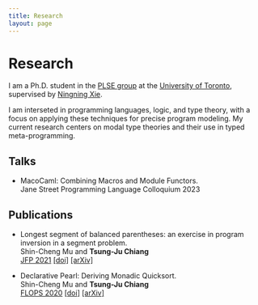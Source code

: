 ```yaml
---
title: Research
layout: page
---
```


# Research

I am a Ph.D. student in the [PLSE group](https://www.cs.toronto.edu/~prose/)
at the [University of Toronto](https://www.utoronto.ca/),
supervised by [Ningning Xie](https://xnning.github.io).

I am interseted in programming languages, logic, and type theory,
with a focus on applying these techniques for precise program modeling.
My current research centers on modal type theories and their use in typed meta-programming.

## Talks

- MacoCaml: Combining Macros and Module Functors.\
  Jane Street Programming Language Colloquium 2023

## Publications

- Longest segment of balanced parentheses: an exercise in program inversion in a segment problem.\
  Shin-Cheng Mu and **Tsung-Ju Chiang**\
  [JFP 2021](https://www.cambridge.org/core/journals/journal-of-functional-programming)
  [\[doi\]](https://doi.org/10.1017/S0956796821000253)
  [\[arXiv\]](https://arxiv.org/abs/2101.09699)

- Declarative Pearl: Deriving Monadic Quicksort.\
  Shin-Cheng Mu and **Tsung-Ju Chiang**\
  [FLOPS 2020](https://www.ipl.riec.tohoku.ac.jp/FLOPS2020/)
  [\[doi\]](https://doi.org/10.1007/978-3-030-59025-3_8)
  [\[arXiv\]](https://arxiv.org/abs/2101.11421)
